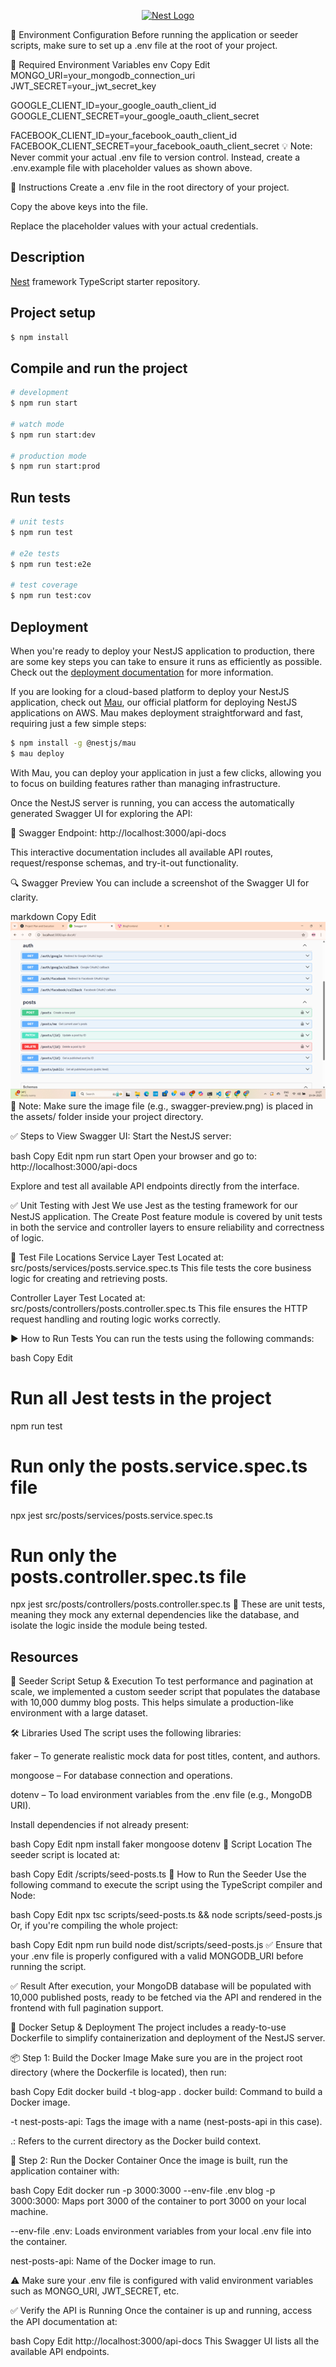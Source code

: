 <p align="center">
  <a href="http://nestjs.com/" target="blank"><img src="https://nestjs.com/img/logo-small.svg" width="120" alt="Nest Logo" /></a>
</p>

📄 Environment Configuration
Before running the application or seeder scripts, make sure to set up a .env file at the root of your project.

🔐 Required Environment Variables
env
Copy
Edit
MONGO_URI=your_mongodb_connection_uri
JWT_SECRET=your_jwt_secret_key

GOOGLE_CLIENT_ID=your_google_oauth_client_id
GOOGLE_CLIENT_SECRET=your_google_oauth_client_secret

FACEBOOK_CLIENT_ID=your_facebook_oauth_client_id
FACEBOOK_CLIENT_SECRET=your_facebook_oauth_client_secret
💡 Note: Never commit your actual .env file to version control. Instead, create a .env.example file with placeholder values as shown above.

📝 Instructions
Create a .env file in the root directory of your project.

Copy the above keys into the file.

Replace the placeholder values with your actual credentials.






## Description

[Nest](https://github.com/nestjs/nest) framework TypeScript starter repository.

## Project setup

```bash
$ npm install
```

## Compile and run the project

```bash
# development
$ npm run start

# watch mode
$ npm run start:dev

# production mode
$ npm run start:prod
```

## Run tests

```bash
# unit tests
$ npm run test

# e2e tests
$ npm run test:e2e

# test coverage
$ npm run test:cov
```

## Deployment

When you're ready to deploy your NestJS application to production, there are some key steps you can take to ensure it runs as efficiently as possible. Check out the [deployment documentation](https://docs.nestjs.com/deployment) for more information.

If you are looking for a cloud-based platform to deploy your NestJS application, check out [Mau](https://mau.nestjs.com), our official platform for deploying NestJS applications on AWS. Mau makes deployment straightforward and fast, requiring just a few simple steps:

```bash
$ npm install -g @nestjs/mau
$ mau deploy
```

With Mau, you can deploy your application in just a few clicks, allowing you to focus on building features rather than managing infrastructure.

Once the NestJS server is running, you can access the automatically generated Swagger UI for exploring the API:

🔗 Swagger Endpoint:
http://localhost:3000/api-docs

This interactive documentation includes all available API routes, request/response schemas, and try-it-out functionality.

🔍 Swagger Preview
You can include a screenshot of the Swagger UI for clarity.

markdown
Copy
Edit
![Swagger UI Screenshot](./assets/swagger-preview.png)
📝 Note: Make sure the image file (e.g., swagger-preview.png) is placed in the assets/ folder inside your project directory.

✅ Steps to View Swagger UI:
Start the NestJS server:

bash
Copy
Edit
npm run start
Open your browser and go to:
http://localhost:3000/api-docs

Explore and test all available API endpoints directly from the interface.

✅ Unit Testing with Jest
We use Jest as the testing framework for our NestJS application. The Create Post feature module is covered by unit tests in both the service and controller layers to ensure reliability and correctness of logic.

📂 Test File Locations
Service Layer Test
Located at:
src/posts/services/posts.service.spec.ts
This file tests the core business logic for creating and retrieving posts.

Controller Layer Test
Located at:
src/posts/controllers/posts.controller.spec.ts
This file ensures the HTTP request handling and routing logic works correctly.

▶️ How to Run Tests
You can run the tests using the following commands:

bash
Copy
Edit
# Run all Jest tests in the project
npm run test

# Run only the posts.service.spec.ts file
npx jest src/posts/services/posts.service.spec.ts

# Run only the posts.controller.spec.ts file
npx jest src/posts/controllers/posts.controller.spec.ts
🧪 These are unit tests, meaning they mock any external dependencies like the database, and isolate the logic inside the module being tested.

## Resources

🌱 Seeder Script Setup & Execution
To test performance and pagination at scale, we implemented a custom seeder script that populates the database with 10,000 dummy blog posts. This helps simulate a production-like environment with a large dataset.

🛠️ Libraries Used
The script uses the following libraries:

faker – To generate realistic mock data for post titles, content, and authors.

mongoose – For database connection and operations.

dotenv – To load environment variables from the .env file (e.g., MongoDB URI).

Install dependencies if not already present:

bash
Copy
Edit
npm install faker mongoose dotenv
📁 Script Location
The seeder script is located at:

bash
Copy
Edit
/scripts/seed-posts.ts
🚀 How to Run the Seeder
Use the following command to execute the script using the TypeScript compiler and Node:

bash
Copy
Edit
npx tsc scripts/seed-posts.ts && node scripts/seed-posts.js
Or, if you're compiling the whole project:

bash
Copy
Edit
npm run build
node dist/scripts/seed-posts.js
✅ Ensure that your .env file is properly configured with a valid MONGODB_URI before running the script.

✅ Result
After execution, your MongoDB database will be populated with 10,000 published posts, ready to be fetched via the API and rendered in the frontend with full pagination support.

🐳 Docker Setup & Deployment
The project includes a ready-to-use Dockerfile to simplify containerization and deployment of the NestJS server.

📦 Step 1: Build the Docker Image
Make sure you are in the project root directory (where the Dockerfile is located), then run:

bash
Copy
Edit
docker build -t blog-app .
docker build: Command to build a Docker image.

-t nest-posts-api: Tags the image with a name (nest-posts-api in this case).

.: Refers to the current directory as the Docker build context.

🚀 Step 2: Run the Docker Container
Once the image is built, run the application container with:

bash
Copy
Edit
docker run -p 3000:3000 --env-file .env blog
-p 3000:3000: Maps port 3000 of the container to port 3000 on your local machine.

--env-file .env: Loads environment variables from your local .env file into the container.

nest-posts-api: Name of the Docker image to run.

⚠️ Make sure your .env file is configured with valid environment variables such as MONGO_URI, JWT_SECRET, etc.

✅ Verify the API is Running
Once the container is up and running, access the API documentation at:

bash
Copy
Edit
http://localhost:3000/api-docs
This Swagger UI lists all the available API endpoints.
